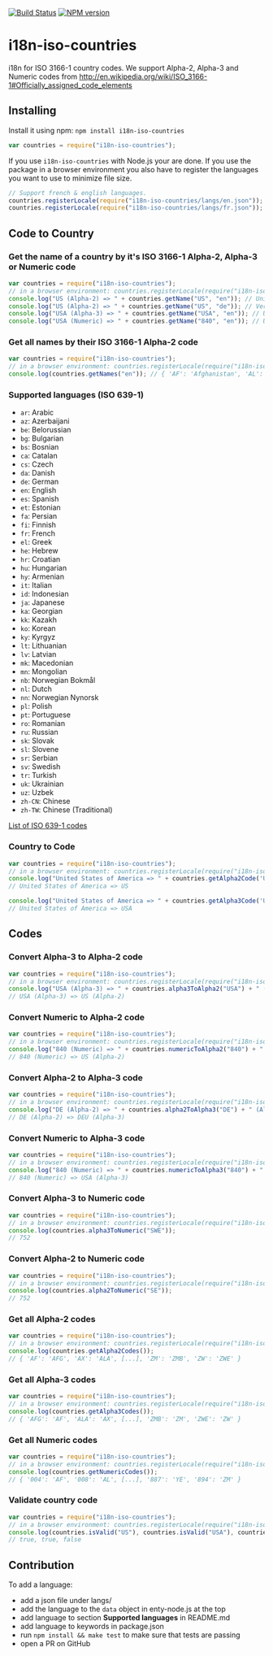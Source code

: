 [![Build Status](https://secure.travis-ci.org/michaelwittig/node-i18n-iso-countries.png)](http://travis-ci.org/michaelwittig/node-i18n-iso-countries)
[![NPM version](https://badge.fury.io/js/i18n-iso-countries.png)](http://badge.fury.io/js/i18n-iso-countries)

# i18n-iso-countries

i18n for ISO 3166-1 country codes. We support Alpha-2, Alpha-3 and Numeric codes from <http://en.wikipedia.org/wiki/ISO_3166-1#Officially_assigned_code_elements>

## Installing

Install it using npm: `npm install i18n-iso-countries`

```javascript
var countries = require("i18n-iso-countries");
```

If you use `i18n-iso-countries` with Node.js your are done. If you use the package in a browser environment you also have to register the languages you want to use to minimize file size.

```javascript
// Support french & english languages.
countries.registerLocale(require("i18n-iso-countries/langs/en.json"));
countries.registerLocale(require("i18n-iso-countries/langs/fr.json"));
```

## Code to Country

### Get the name of a country by it's ISO 3166-1 Alpha-2, Alpha-3 or Numeric code

```javascript
var countries = require("i18n-iso-countries");
// in a browser environment: countries.registerLocale(require("i18n-iso-countries/langs/en.json"));
console.log("US (Alpha-2) => " + countries.getName("US", "en")); // United States of America
console.log("US (Alpha-2) => " + countries.getName("US", "de")); // Vereinigte Staaten von Amerika
console.log("USA (Alpha-3) => " + countries.getName("USA", "en")); // United States of America
console.log("USA (Numeric) => " + countries.getName("840", "en")); // United States of America
```

### Get all names by their ISO 3166-1 Alpha-2 code

```javascript
var countries = require("i18n-iso-countries");
// in a browser environment: countries.registerLocale(require("i18n-iso-countries/langs/en.json"));
console.log(countries.getNames("en")); // { 'AF': 'Afghanistan', 'AL': 'Albania', [...], 'ZM': 'Zambia', 'ZW': 'Zimbabwe' }
```

### Supported languages (ISO 639-1)

-   `ar`: Arabic
-   `az`: Azerbaijani
-   `be`: Belorussian
-   `bg`: Bulgarian
-   `bs`: Bosnian
-   `ca`: Catalan
-   `cs`: Czech
-   `da`: Danish
-   `de`: German
-   `en`: English
-   `es`: Spanish
-   `et`: Estonian
-   `fa`: Persian
-   `fi`: Finnish
-   `fr`: French
-   `el`: Greek
-   `he`: Hebrew
-   `hr`: Croatian
-   `hu`: Hungarian
-   `hy`: Armenian
-   `it`: Italian
-   `id`: Indonesian
-   `ja`: Japanese
-   `ka`: Georgian
-   `kk`: Kazakh
-   `ko`: Korean
-   `ky`: Kyrgyz
-   `lt`: Lithuanian
-   `lv`: Latvian
-   `mk`: Macedonian
-   `mn`: Mongolian
-   `nb`: Norwegian Bokmål
-   `nl`: Dutch
-   `nn`: Norwegian Nynorsk
-   `pl`: Polish
-   `pt`: Portuguese
-   `ro`: Romanian
-   `ru`: Russian
-   `sk`: Slovak
-   `sl`: Slovene
-   `sr`: Serbian
-   `sv`: Swedish
-   `tr`: Turkish
-   `uk`: Ukrainian
-   `uz`: Uzbek
-   `zh-CN`: Chinese
-   `zh-TW`: Chinese (Traditional)


[List of ISO 639-1 codes](https://en.wikipedia.org/wiki/List_of_ISO_639-1_codes)

### Country to Code

```javascript
var countries = require("i18n-iso-countries");
// in a browser environment: countries.registerLocale(require("i18n-iso-countries/langs/en.json"));
console.log("United States of America => " + countries.getAlpha2Code('United States of America', 'en'));
// United States of America => US

console.log("United States of America => " + countries.getAlpha3Code('United States of America', 'en'));
// United States of America => USA
```

## Codes

### Convert Alpha-3 to Alpha-2 code

```javascript
var countries = require("i18n-iso-countries");
// in a browser environment: countries.registerLocale(require("i18n-iso-countries/langs/en.json"));
console.log("USA (Alpha-3) => " + countries.alpha3ToAlpha2("USA") + " (Alpha-2)");
// USA (Alpha-3) => US (Alpha-2)
```

### Convert Numeric to Alpha-2 code

```javascript
var countries = require("i18n-iso-countries");
// in a browser environment: countries.registerLocale(require("i18n-iso-countries/langs/en.json"));
console.log("840 (Numeric) => " + countries.numericToAlpha2("840") + " (Alpha-2)");
// 840 (Numeric) => US (Alpha-2)
```

### Convert Alpha-2 to Alpha-3 code

```javascript
var countries = require("i18n-iso-countries");
// in a browser environment: countries.registerLocale(require("i18n-iso-countries/langs/en.json"));
console.log("DE (Alpha-2) => " + countries.alpha2ToAlpha3("DE") + " (Alpha-3)");
// DE (Alpha-2) => DEU (Alpha-3)
```

### Convert Numeric to Alpha-3 code

```javascript
var countries = require("i18n-iso-countries");
// in a browser environment: countries.registerLocale(require("i18n-iso-countries/langs/en.json"));
console.log("840 (Numeric) => " + countries.numericToAlpha3("840") + " (Alpha-3)");
// 840 (Numeric) => USA (Alpha-3)
```

### Convert Alpha-3 to Numeric code

```javascript
var countries = require("i18n-iso-countries");
// in a browser environment: countries.registerLocale(require("i18n-iso-countries/langs/en.json"));
console.log(countries.alpha3ToNumeric("SWE"));
// 752
```

### Convert Alpha-2 to Numeric code

```javascript
var countries = require("i18n-iso-countries");
// in a browser environment: countries.registerLocale(require("i18n-iso-countries/langs/en.json"));
console.log(countries.alpha2ToNumeric("SE"));
// 752
```

### Get all Alpha-2 codes

```javascript
var countries = require("i18n-iso-countries");
// in a browser environment: countries.registerLocale(require("i18n-iso-countries/langs/en.json"));
console.log(countries.getAlpha2Codes());
// { 'AF': 'AFG', 'AX': 'ALA', [...], 'ZM': 'ZMB', 'ZW': 'ZWE' }
```

### Get all Alpha-3 codes

```javascript
var countries = require("i18n-iso-countries");
// in a browser environment: countries.registerLocale(require("i18n-iso-countries/langs/en.json"));
console.log(countries.getAlpha3Codes());
// { 'AFG': 'AF', 'ALA': 'AX', [...], 'ZMB': 'ZM', 'ZWE': 'ZW' }
```

### Get all Numeric codes

```javascript
var countries = require("i18n-iso-countries");
// in a browser environment: countries.registerLocale(require("i18n-iso-countries/langs/en.json"));
console.log(countries.getNumericCodes());
// { '004': 'AF', '008': 'AL', [...], '887': 'YE', '894': 'ZM' }
```

### Validate country code

```javascript
var countries = require("i18n-iso-countries");
// in a browser environment: countries.registerLocale(require("i18n-iso-countries/langs/en.json"));
console.log(countries.isValid("US"), countries.isValid("USA"), countries.isValid("XX")));
// true, true, false
```

## Contribution

To add a language:

-   add a json file under langs/
-   add the language to the `data` object in enty-node.js at the top
-   add language to section **Supported languages** in README.md
-   add language to keywords in package.json
-   run `npm install && make test` to make sure that tests are passing
-   open a PR on GitHub
